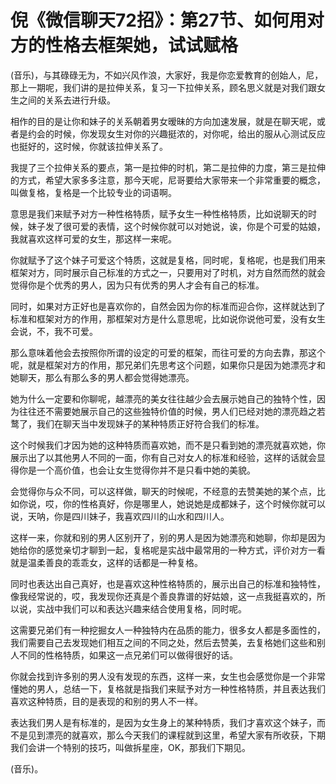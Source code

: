 # 倪《微信聊天72招》：第27节、如何用对方的性格去框架她，试试赋格

(音乐)，与其碌碌无为，不如兴风作浪，大家好，我是你恋爱教育的创始人，尼，那上一期呢，我们讲的是拉伸关系，复习一下拉伸关系，顾名思义就是对我们跟女生之间的关系去进行升级。

相作的目的是让你和妹子的关系朝着男女暧昧的方向加速发展，就是在聊天呢，或者是约会的时候，你发现女生对你的兴趣挺浓的，对你呢，给出的服从心测试反应也挺好的，这时候，你就该拉伸关系了。

我提了三个拉伸关系的要点，第一是拉伸的时机，第二是拉伸的力度，第三是拉伸的方式，希望大家多多注意，那今天呢，尼哥要给大家带来一个非常重要的概念，叫做复格，复格是一个比较专业的词语啊。

意思是我们来赋予对方一种性格特质，赋予女生一种性格特质，比如说聊天的时候，妹子发了很可爱的表情，这个时候你就可以对她说，诶，你是个可爱的姑娘，我就喜欢这样可爱的女生，那这样一来呢。

你就赋予了这个妹子可爱这个特质，这就是复格，同时呢，复格呢，也是我们用来框架对方，同时展示自己标准的方式之一，只要用对了时机，对方自然而然的就会觉得你是个优秀的男人，因为只有优秀的男人才会有自己的标准。

同时，如果对方正好也是喜欢你的，自然会因为你的标准而迎合你，这样就达到了标准和框架对方的作用，那框架对方是什么意思呢，比如说你说他可爱，没有女生会说，不，我不可爱。

那么意味着他会去按照你所谓的设定的可爱的框架，而往可爱的方向去靠，那这个呢，就是框架对方的作用，那兄弟们先思考这个问题，如果你只是因为她漂亮才和她聊天，那么有那么多的男人都会觉得她漂亮。

她为什么一定要和你聊呢，越漂亮的美女往往越少会去展示她自己的独特个性，因为往往还不需要她展示自己的这些独特价值的时候，男人们已经对她的漂亮趋之若鹜了，我们在聊天当中发现妹子的某种特质正好符合我们的标准。

这个时候我们才因为她的这种特质而喜欢她，而不是只看到她的漂亮就喜欢她，你展示出了以其他男人不同的一面，你有自己对女人的标准和经验，这样的话就会显得你是一个高价值，也会让女生觉得你并不是只看中她的美貌。

会觉得你与众不同，可以这样做，聊天的时候呢，不经意的去赞美她的某个点，比如你说，哎，你的性格真好，你是哪里人，她说她是成都妹子，这个时候你就可以说，天呐，你是四川妹子，我喜欢四川的山水和四川人。

这样一来，你就和别的男人区别开了，别的男人是因为她漂亮和她聊，你却是因为她给你的感觉亲切才聊到一起，复格呢是实战中最常用的一种方式，评价对方一看就是温柔善良的乖乖女，这样的话都是一种复格。

同时也表达出自己真好，也是喜欢这种性格特质的，展示出自己的标准和独特性，像我经常说的，哎，我发现你还真是个善良靠谱的好姑娘，这一点我挺喜欢的，所以说，实战中我们可以和表达兴趣来结合使用复格，同时呢。

这需要兄弟们有一种挖掘女人一种独特内在品质的能力，很多女人都是多面性的，我们需要自己去发现她们相互之间的不同之处，然后去赞美，去复格她们这些和别人不同的性格特质，如果这一点兄弟们可以做得很好的话。

你就会找到许多别的男人没有发现的东西，这样一来，女生也会感觉你是一个非常懂她的男人，总结一下，复格就是指我们来赋予对方一种性格特质，并且表达我们喜欢这种特质，目的是表现的和别的男人不一样。

表达我们男人是有标准的，是因为女生身上的某种特质，我们才喜欢这个妹子，而不是见到漂亮的就喜欢，那么今天我们的课程就到这里，希望大家有所收获，下期我们会讲一个特别的技巧，叫做拆星座，OK，那我们下期见。

(音乐)。